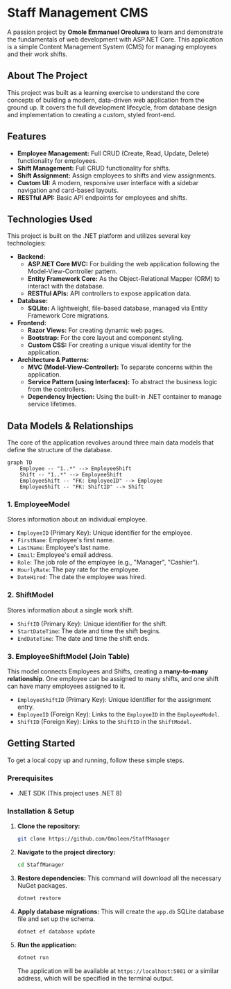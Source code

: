# Staff Management CMS

A passion project by **Omole Emmanuel Oreoluwa** to learn and demonstrate the fundamentals of web development with ASP.NET Core. This application is a simple Content Management System (CMS) for managing employees and their work shifts.

## About The Project

This project was built as a learning exercise to understand the core concepts of building a modern, data-driven web application from the ground up. It covers the full development lifecycle, from database design and implementation to creating a custom, styled front-end.

## Features

* **Employee Management:** Full CRUD (Create, Read, Update, Delete) functionality for employees.
* **Shift Management:** Full CRUD functionality for shifts.
* **Shift Assignment:** Assign employees to shifts and view assignments.
* **Custom UI:** A modern, responsive user interface with a sidebar navigation and card-based layouts.
* **RESTful API:** Basic API endpoints for employees and shifts.

## Technologies Used

This project is built on the .NET platform and utilizes several key technologies:

* **Backend:**
  * **ASP.NET Core MVC:** For building the web application following the Model-View-Controller pattern.
  * **Entity Framework Core:** As the Object-Relational Mapper (ORM) to interact with the database.
  * **RESTful APIs:** API controllers to expose application data.
* **Database:**
  * **SQLite:** A lightweight, file-based database, managed via Entity Framework Core migrations.
* **Frontend:**
  * **Razor Views:** For creating dynamic web pages.
  * **Bootstrap:** For the core layout and component styling.
  * **Custom CSS:** For creating a unique visual identity for the application.
* **Architecture & Patterns:**
  * **MVC (Model-View-Controller):** To separate concerns within the application.
  * **Service Pattern (using Interfaces):** To abstract the business logic from the controllers.
  * **Dependency Injection:** Using the built-in .NET container to manage service lifetimes.

## Data Models & Relationships

The core of the application revolves around three main data models that define the structure of the database.

```mermaid
graph TD
    Employee -- "1..*" --> EmployeeShift
    Shift -- "1..*" --> EmployeeShift
    EmployeeShift -- "FK: EmployeeID" --> Employee
    EmployeeShift -- "FK: ShiftID" --> Shift
```

### 1. EmployeeModel

Stores information about an individual employee.

- `EmployeeID` (Primary Key): Unique identifier for the employee.
- `FirstName`: Employee's first name.
- `LastName`: Employee's last name.
- `Email`: Employee's email address.
- `Role`: The job role of the employee (e.g., "Manager", "Cashier").
- `HourlyRate`: The pay rate for the employee.
- `DateHired`: The date the employee was hired.

### 2. ShiftModel

Stores information about a single work shift.

- `ShiftID` (Primary Key): Unique identifier for the shift.
- `StartDateTime`: The date and time the shift begins.
- `EndDateTime`: The date and time the shift ends.

### 3. EmployeeShiftModel (Join Table)

This model connects Employees and Shifts, creating a **many-to-many relationship**. One employee can be assigned to many shifts, and one shift can have many employees assigned to it.

- `EmployeeShiftID` (Primary Key): Unique identifier for the assignment entry.
- `EmployeeID` (Foreign Key): Links to the `EmployeeID` in the `EmployeeModel`.
- `ShiftID` (Foreign Key): Links to the `ShiftID` in the `ShiftModel`.

## Getting Started

To get a local copy up and running, follow these simple steps.

### Prerequisites

* .NET SDK (This project uses .NET 8)

### Installation & Setup

1. **Clone the repository:**
   ```sh
   git clone https://github.com/Omoleen/StaffManager
   ```
2. **Navigate to the project directory:**
   ```sh
   cd StaffManager
   ```
3. **Restore dependencies:**
   This command will download all the necessary NuGet packages.
   ```sh
   dotnet restore
   ```
4. **Apply database migrations:**
   This will create the `app.db` SQLite database file and set up the schema.
   ```sh
   dotnet ef database update
   ```
5. **Run the application:**
   ```sh
   dotnet run
   ```
   The application will be available at `https://localhost:5001` or a similar address, which will be specified in the terminal output.
